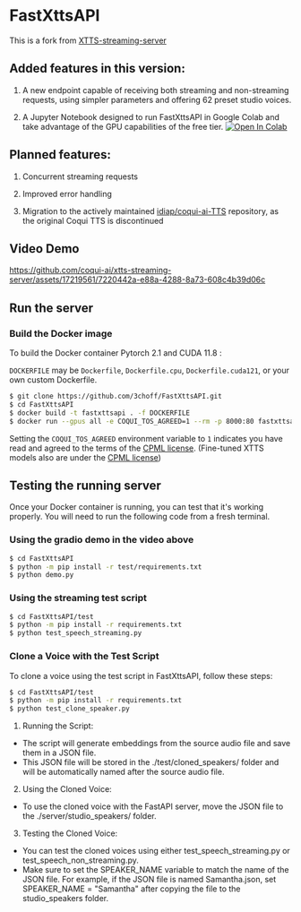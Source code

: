 # FastXttsAPI

This is a fork from [XTTS-streaming-server](https://github.com/coqui-ai/xtts-streaming-server)

## Added features in this version:

1) A new endpoint capable of receiving both streaming and non-streaming requests, using simpler parameters and offering 62 preset studio voices.

2) A Jupyter Notebook designed to run FastXttsAPI in Google Colab and take advantage of the GPU capabilities of the free tier. [![Open In Colab](https://colab.research.google.com/assets/colab-badge.svg)]([FastXttsAPI_notebook.ipynb](https://github.com/3choff/FastXttsAPI/blob/main/FastXttsAPI_notebook.ipynb))


## Planned features:

1) Concurrent streaming requests

2) Improved error handling

3) Migration to the actively maintained [idiap/coqui-ai-TTS](https://github.com/idiap/coqui-ai-TTS) repository, as the original Coqui TTS is discontinued

## Video Demo

https://github.com/coqui-ai/xtts-streaming-server/assets/17219561/7220442a-e88a-4288-8a73-608c4b39d06c


## Run the server

### Build the Docker image

To build the Docker container Pytorch 2.1 and CUDA 11.8 :

`DOCKERFILE` may be `Dockerfile`, `Dockerfile.cpu`, `Dockerfile.cuda121`, or your own custom Dockerfile.

```bash
$ git clone https://github.com/3choff/FastXttsAPI.git
$ cd FastXttsAPI
$ docker build -t fastxttsapi . -f DOCKERFILE
$ docker run --gpus all -e COQUI_TOS_AGREED=1 --rm -p 8000:80 fastxttsapi
```

Setting the `COQUI_TOS_AGREED` environment variable to `1` indicates you have read and agreed to
the terms of the [CPML license](https://coqui.ai/cpml). (Fine-tuned XTTS models also are under the [CPML license](https://coqui.ai/cpml))

## Testing the running server

Once your Docker container is running, you can test that it's working properly. You will need to run the following code from a fresh terminal.

### Using the gradio demo in the video above

```bash
$ cd FastXttsAPI
$ python -m pip install -r test/requirements.txt
$ python demo.py
```

### Using the streaming test script

```bash
$ cd FastXttsAPI/test
$ python -m pip install -r requirements.txt
$ python test_speech_streaming.py
```

### Clone a Voice with the Test Script

To clone a voice using the test script in FastXttsAPI, follow these steps:

```bash
$ cd FastXttsAPI/test
$ python -m pip install -r requirements.txt
$ python test_clone_speaker.py
```

1. Running the Script:

- The script will generate embeddings from the source audio file and save them in a JSON file.
- This JSON file will be stored in the ./test/cloned_speakers/ folder and will be automatically named after the source audio file.

2. Using the Cloned Voice:

- To use the cloned voice with the FastAPI server, move the JSON file to the ./server/studio_speakers/ folder.

3. Testing the Cloned Voice:

- You can test the cloned voices using either test_speech_streaming.py or test_speech_non_streaming.py.
- Make sure to set the SPEAKER_NAME variable to match the name of the JSON file. For example, if the JSON file is named Samantha.json, set SPEAKER_NAME = "Samantha" after copying the file to the studio_speakers folder.